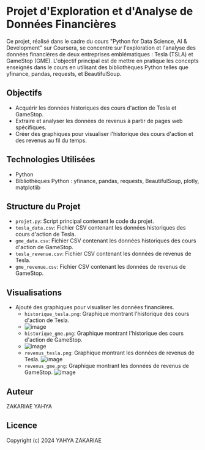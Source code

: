 # Projet d'Exploration et d'Analyse de Données Financières

Ce projet, réalisé dans le cadre du cours "Python for Data Science, AI & Development" sur Coursera, se concentre sur l'exploration et l'analyse des données financières de deux entreprises emblématiques : Tesla (TSLA) et GameStop (GME). L'objectif principal est de mettre en pratique les concepts enseignés dans le cours en utilisant des bibliothèques Python telles que yfinance, pandas, requests, et BeautifulSoup.

## Objectifs

- Acquérir les données historiques des cours d'action de Tesla et GameStop.
- Extraire et analyser les données de revenus à partir de pages web spécifiques.
- Créer des graphiques pour visualiser l'historique des cours d'action et des revenus au fil du temps.

## Technologies Utilisées

- Python
- Bibliothèques Python : yfinance, pandas, requests, BeautifulSoup, plotly, matplotlib

## Structure du Projet

- `projet.py`: Script principal contenant le code du projet.
- `tesla_data.csv`: Fichier CSV contenant les données historiques des cours d'action de Tesla.
- `gme_data.csv`: Fichier CSV contenant les données historiques des cours d'action de GameStop.
- `tesla_revenue.csv`: Fichier CSV contenant les données de revenus de Tesla.
- `gme_revenue.csv`: Fichier CSV contenant les données de revenus de GameStop.
## Visualisations

- Ajouté des graphiques pour visualiser les données financières.
  - `historique_tesla.png`: Graphique montrant l'historique des cours d'action de Tesla.
  - ![image](https://github.com/zakariae28/Poject1/assets/155691167/93d5425b-eff6-460f-a2b0-39882ab581bd)
  - `historique_gme.png`: Graphique montrant l'historique des cours d'action de GameStop.
  - ![image](https://github.com/zakariae28/Poject1/assets/155691167/85afc7bc-74ba-43af-b760-9c01a6af30df)
  - `revenus_tesla.png`: Graphique montrant les données de revenus de Tesla.
![image](https://github.com/zakariae28/Poject1/assets/155691167/dfdaf64d-1ab1-473b-b076-7c62f658787c)
  - `revenus_gme.png`: Graphique montrant les données de revenus de GameStop.
![image](https://github.com/zakariae28/Poject1/assets/155691167/1536d465-b032-4571-a3f3-745f93044871)


## Auteur

ZAKARIAE YAHYA

## Licence
Copyright (c) 2024 YAHYA ZAKARIAE
